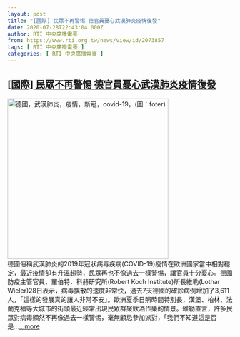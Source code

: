 ```yaml
---
layout: post
title: "[國際] 民眾不再警惕 德官員憂心武漢肺炎疫情復發"
date: 2020-07-28T22:43:04.000Z
author: RTI 中央廣播電臺
from: https://www.rti.org.tw/news/view/id/2073857
tags: [ RTI 中央廣播電臺 ]
categories: [ RTI 中央廣播電臺 ]
---
```

<!--1595976184000-->
[[國際] 民眾不再警惕 德官員憂心武漢肺炎疫情復發](https://www.rti.org.tw/news/view/id/2073857)
------

<div>
<img src="https://static.rti.org.tw/assets/thumbnails/2020/04/28/ba3442268c7376e9904c5c18fe0dbbf5.jpg" width="360" alt="德國，武漢肺炎，疫情，新冠，covid-19。(圖：foter)" title="德國，武漢肺炎，疫情，新冠，covid-19。(圖：foter)"><br>德國俗稱武漢肺炎的2019年冠狀病毒疾病(COVID-19)疫情在歐洲國家當中相對穩定，最近疫情卻有升溫趨勢，民眾再也不像過去一樣警惕，讓官員十分憂心。德國防疫主管官員、羅伯特．科赫研究所(Robert Koch Institute)所長維勒(Lothar Wieler)28日表示，病毒擴散的速度非常快，過去7天德國的確診病例增加了3,611人，「這樣的發展真的讓人非常不安」。歐洲夏季日照時間特別長，漢堡、柏林、法蘭克福等大城市的街頭最近經常出現民眾群聚飲酒作樂的情景。維勒直言，許多民眾對病毒顯然不再像過去一樣警惕，毫無顧忌參加派對，「我們不知道這是否是...<a target="_blank" href="https://www.rti.org.tw/news/view/id/2073857">...more</a>
</div>
